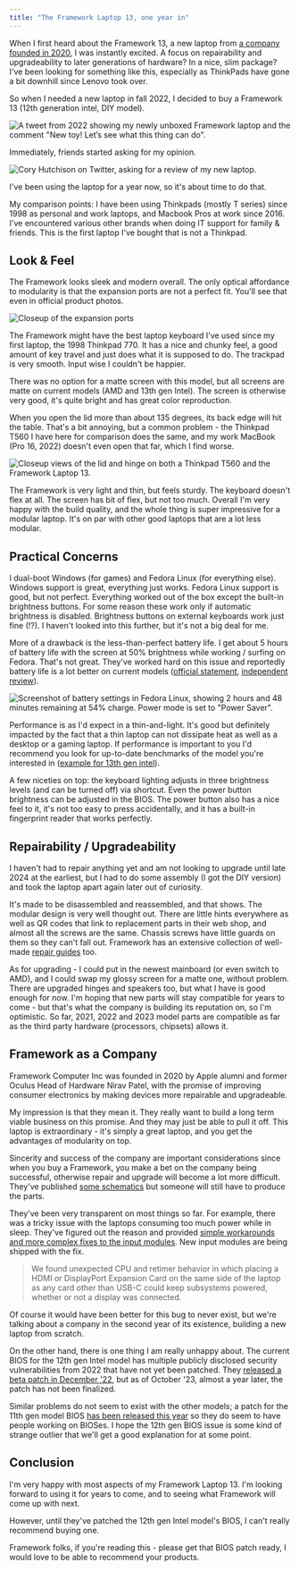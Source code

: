 ```yaml
---
title: "The Framework Laptop 13, one year in"
---
```


When I first heard about the Framework 13, a new laptop from [a company founded in 2020](https://frame.work), I was instantly excited. A focus on repairability and upgradeability to later generations of hardware? In a nice, slim package? I've been looking for something like this, especially as ThinkPads have gone a bit downhill since Lenovo took over.

So when I needed a new laptop in fall 2022, I decided to buy a Framework 13 (12th generation intel, DIY model).

![A tweet from 2022 showing my newly unboxed Framework laptop and the comment "New toy! Let’s see what this thing can do".](assets/framework-13-1-year/twitter-post.jpg)

Immediately, friends started asking for my opinion.

![Cory Hutchison on Twitter, asking for a review of my new laptop.](assets/framework-13-1-year/twitter-reply.png)

I've been using the laptop for a year now, so it's about time to do that.

My comparison points: I have been using Thinkpads (mostly T series) since 1998 as personal and work laptops, and Macbook Pros at work since 2016. I've encountered various other brands when doing IT support for family & friends. This is the first laptop I've bought that is not a Thinkpad.

## Look & Feel

The Framework looks sleek and modern overall. The only optical affordance to modularity is that the expansion ports are not a perfect fit. You'll see that even in official product photos.

![Closeup of the expansion ports](assets/framework-13-1-year/ports.jpeg)

The Framework might have the best laptop keyboard I've used since my first laptop, the 1998 Thinkpad 770. It has a nice and chunky feel, a good amount of key travel and just does what it is supposed to do. The trackpad is very smooth. Input wise I couldn't be happier.

There was no option for a matte screen with this model, but all screens are matte on current models (AMD and 13th gen Intel). The screen is otherwise very good, it's quite bright and has great color reproduction.

When you open the lid more than about 135 degrees, its back edge will hit the table. That's a bit annoying, but a common problem - the Thinkpad T560 I have here for comparison does the same, and my work MacBook (Pro 16, 2022) doesn't even open that far, which I find worse.

![Closeup views of the lid and hinge on both a Thinkpad T560 and the Framework Laptop 13.](assets/framework-13-1-year/lids.jpg)

The Framework is very light and thin, but feels sturdy. The keyboard doesn't flex at all. The screen has  bit of flex, but not too much. Overall I'm very happy with the build quality, and the whole thing is super impressive for a modular laptop. It's on par with other good laptops that are a lot less modular.

## Practical Concerns

I dual-boot Windows (for games) and Fedora Linux (for everything else). Windows support is great, everything just works. Fedora Linux support is good, but not perfect. Everything worked out of the box except the built-in brightness buttons. For some reason these work only if automatic brightness is disabled. Brightness buttons on external keyboards work just fine (!?). I haven't looked into this further, but it's not a big deal for me.

More of a drawback is the less-than-perfect battery life. I get about 5 hours of battery life with the screen at 50% brightness while working / surfing on Fedora. That's not great. They've worked hard on this issue and reportedly battery life is a lot better on current models ([official statement](https://frame.work/ca/en/blog/testing-the-battery-life-of-framework-laptop-13-13th-gen-intel-core), [independent review](https://www.tomshardware.com/reviews/framework-laptop-13-intel-2023)).

![Screenshot of battery settings in Fedora Linux, showing 2 hours and 48 minutes remaining at 54% charge. Power mode is set to "Power Saver".](assets/framework-13-1-year/battery-life.png)

Performance is as I'd expect in a thin-and-light. It's good but definitely impacted by the fact that a thin laptop can not dissipate heat as well as a desktop or a gaming laptop. If performance is important to you I'd recommend you look for up-to-date benchmarks of the model you're interested in ([example for 13th gen intel](https://www.pcgamer.com/framework-13-laptop-intel-core-i7-1370p-mainboard-review-benchmarks/)).

A few niceties on top: the keyboard lighting adjusts in three brightness levels (and can be turned off) via shortcut. Even the power button brightness can be adjusted in the BIOS. The power button also has a nice feel to it, it's not too easy to press accidentally, and it has a built-in fingerprint reader that works perfectly.

## Repairability / Upgradeability

I haven't had to repair anything yet and am not looking to upgrade until late 2024 at the earliest, but I had to do some assembly (I got the DIY version) and took the laptop apart again later out of curiosity. 

It's made to be disassembled and reassembled, and that shows. The modular design is very well thought out. There are little hints everywhere as well as QR codes that link to replacement parts in their web shop, and almost all the screws are the same. Chassis screws have little guards on them so they can't fall out. Framework has an extensive collection of well-made [repair guides](https://guides.frame.work/) too.

As for upgrading - I could put in the newest mainboard (or even switch to AMD), and I could swap my glossy screen for a matte one, without problem. There are upgraded hinges and speakers too, but what I have is good enough for now. I'm hoping that new parts will stay compatible for years to come - but that's what the company is building its reputation on, so I'm optimistic. So far, 2021, 2022 and 2023 model parts are compatible as far as the third party hardware (processors, chipsets) allows it.

## Framework as a Company

Framework Computer Inc was founded in 2020 by Apple alumni and former Oculus Head of Hardware Nirav Patel, with the promise of improving consumer electronics by making devices more repairable and upgradeable.

My impression is that they mean it. They really want to build a long term viable business on this promise. And they may just be able to pull it off. This laptop is extraordinary - it's simply a great laptop, and you get the advantages of modularity on top.

Sincerity and success of the company are important considerations since when you buy a Framework, you make a bet on the company being successful, otherwise repair and upgrade will become a lot more difficult. They've published [some schematics](https://github.com/FrameworkComputer/Framework-Laptop-13) but someone will still have to produce the parts.

They've been very transparent on most things so far. For example, there was a tricky issue with the laptops consuming too much power while in sleep. They've figured out the reason and provided [simple workarounds and more complex fixes to the input modules](https://frame.work/ca/en/blog/getting-ready-to-ship-13th-gen-and-announcing-power-saving-expansion-cards). New input modules are being shipped with the fix.

> We found unexpected CPU and retimer behavior in which placing a HDMI or DisplayPort Expansion Card on the same side of the laptop as any card other than USB-C could keep subsystems powered, whether or not a display was connected.

Of course it would have been better for this bug to never exist, but we're talking about a company in the second year of its existence, building a new laptop from scratch.

On the other hand, there is one thing I am really unhappy about. The current BIOS for the 12th gen Intel model has multiple publicly disclosed security vulnerabilities from 2022 that have not yet been patched. They [released a beta patch in December '22](https://community.frame.work/t/12th-gen-intel-core-bios-3-06-beta/25726), but as of October '23, almost a year later, the patch has not been finalized.

Similar problems do not seem to exist with the other models; a patch for the 11th gen model BIOS [has been released this year](https://community.frame.work/t/responded-11th-gen-intel-core-bios-3-17-release/25137) so they do seem to have people working on BIOSes. I hope the 12th gen BIOS issue is some kind of strange outlier that we'll get a good explanation for at some point.

## Conclusion

I'm very happy with most aspects of my Framework Laptop 13. I'm looking forward to using it for years to come, and to seeing what Framework will come up with next.

However, until they've patched the 12th gen Intel model's BIOS, I can't really recommend buying one.

Framework folks, if you're reading this - please get that BIOS patch ready, I would love to be able to recommend your products.

